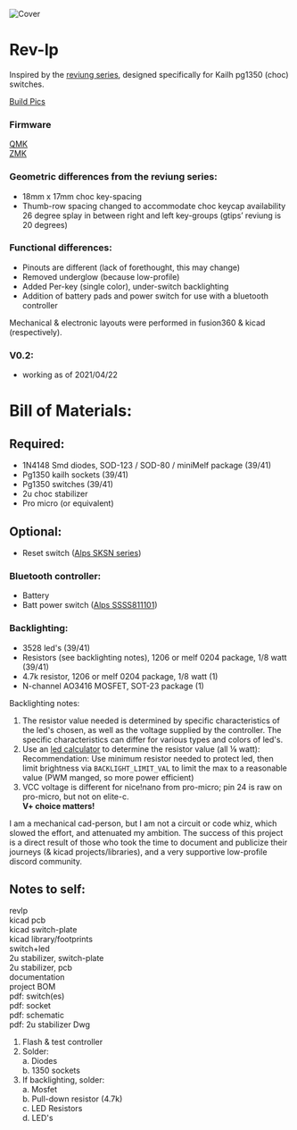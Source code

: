 ![Cover](https://imgur.com/nZNHSaW.jpg)

# Rev-lp
Inspired by the [reviung series](https://github.com/gtips/reviung), designed specifically for Kailh pg1350 (choc) switches.  

[Build Pics](build.md)  

### Firmware
[QMK](https://github.com/DubMoto/qmk_firmware/tree/cy41/keyboards/b_sides/rev41lp)  
[ZMK](https://github.com/cyril279/zmk-config/tree/main/config)

### Geometric differences from the reviung series:  
- 18mm x 17mm choc key-spacing
- Thumb-row spacing changed to accommodate choc keycap availability 
26 degree splay in between right and left key-groups (gtips’ reviung is 20 degrees)

### Functional differences:  
- Pinouts are different (lack of forethought, this may change)
- Removed underglow (because low-profile)
- Added Per-key (single color), under-switch backlighting
- Addition of battery pads and power switch for use with a bluetooth controller

Mechanical & electronic layouts were performed in fusion360 & kicad (respectively).

### V0.2:
- working as of 2021/04/22 

# Bill of Materials:  

## Required:  
- 1N4148 Smd diodes, SOD-123 / SOD-80 / miniMelf package (39/41)  
- Pg1350 kailh sockets (39/41)  
- Pg1350 switches (39/41)  
- 2u choc stabilizer
- Pro micro (or equivalent)  

## Optional:
- Reset switch ([Alps SKSN series](https://tech.alpsalpine.com/prod/e/html/tact/surfacemount/sksn/sksn_list.html))

### Bluetooth controller:  
- Battery  
- Batt power switch ([Alps SSSS811101](https://tech.alpsalpine.com/prod/e/html/switch/slide/ssss8/ssss811101.html))

### Backlighting:  
- 3528 led's (39/41)  
- Resistors (see backlighting notes), 1206 or melf 0204 package, 1/8 watt (39/41)  
- 4.7k resistor, 1206 or melf 0204 package, 1/8 watt (1)  
- N-channel AO3416 MOSFET, SOT-23 package (1)  

Backlighting notes:  
1. The resistor value needed is determined by specific characteristics of the led's chosen, as well as the voltage supplied by the controller. The specific characteristics can differ for various types and colors of led's.  
2. Use an [led calculator](https://ledcalculator.net/) to determine the resistor value (all ⅛ watt):  
Recommendation: Use minimum resistor needed to protect led, then limit brightness via `BACKLIGHT_LIMIT_VAL` to limit the max to a reasonable value (PWM manged, so more power efficient)  
3. VCC voltage is different for nice!nano from pro-micro; pin 24 is raw on pro-micro, but not on elite-c.  
**V+ choice matters!**  

I am a mechanical cad-person, but I am not a circuit or code whiz, which slowed the effort, and attenuated my ambition.  The success of this project is a direct result of those who took the time to document and publicize their journeys (& kicad projects/libraries), and a very supportive low-profile discord community.  

## Notes to self:
revlp  
kicad pcb  
kicad switch-plate  
kicad library/footprints    
switch+led  
2u stabilizer, switch-plate  
2u stabilizer, pcb  
documentation  
project BOM  
pdf: switch(es)  
pdf: socket  
pdf: schematic  
pdf: 2u stabilizer Dwg  

1. Flash & test controller  
2. Solder:  
  a. Diodes  
  b. 1350 sockets  
3. If backlighting, solder:  
  a. Mosfet  
  b. Pull-down resistor (4.7k)  
  c. LED Resistors  
  d. LED's  
